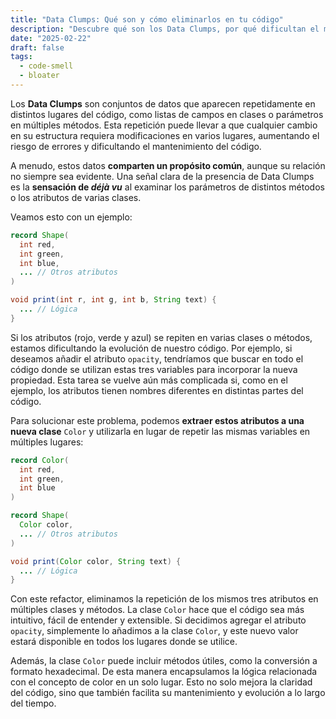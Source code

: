 ```yaml
---
title: "Data Clumps: Qué son y cómo eliminarlos en tu código"
description: "Descubre qué son los Data Clumps, por qué dificultan el mantenimiento del código y aprende a eliminarlos con ejemplos prácticos y refactorización efectiva."
date: "2025-02-22"
draft: false
tags:
  - code-smell
  - bloater
---
```


Los **Data Clumps** son conjuntos de datos que aparecen repetidamente en distintos lugares del código, como listas de campos en clases o parámetros en múltiples métodos. Esta repetición puede llevar a que cualquier cambio en su estructura requiera modificaciones en varios lugares, aumentando el riesgo de errores y dificultando el mantenimiento del código.

A menudo, estos datos **comparten un propósito común**, aunque su relación no siempre sea evidente. Una señal clara de la presencia de Data Clumps es la **sensación de _déjà vu_** al examinar los parámetros de distintos métodos o los atributos de varias clases.

Veamos esto con un ejemplo:

```java
record Shape(
  int red,
  int green,
  int blue,
  ... // Otros atributos
)
```

```java
void print(int r, int g, int b, String text) {
  ... // Lógica
}
```

Si los atributos (rojo, verde y azul) se repiten en varias clases o métodos, estamos dificultando la evolución de nuestro código. Por ejemplo, si deseamos añadir el atributo `opacity`, tendríamos que buscar en todo el código donde se utilizan estas tres variables para incorporar la nueva propiedad. Esta tarea se vuelve aún más complicada si, como en el ejemplo, los atributos tienen nombres diferentes en distintas partes del código.

Para solucionar este problema, podemos **extraer estos atributos a una nueva clase** `Color`
y utilizarla en lugar de repetir las mismas variables en múltiples lugares:

```java
record Color(
  int red,
  int green,
  int blue
)
```

```java
record Shape(
  Color color,
  ... // Otros atributos
)
```

```java
void print(Color color, String text) {
  ... // Lógica
}
```

Con este refactor, eliminamos la repetición de los mismos tres atributos en múltiples clases y métodos. La clase `Color` hace que el código sea más intuitivo, fácil de entender y extensible. Si decidimos agregar el atributo `opacity`, simplemente lo añadimos a la clase `Color`, y este nuevo valor estará disponible en todos los lugares donde se utilice.

Además, la clase `Color` puede incluir métodos útiles, como la conversión a formato hexadecimal. De esta manera encapsulamos la lógica relacionada con el concepto de color en un solo lugar. Esto no solo mejora la claridad del código, sino que también facilita su mantenimiento y evolución a lo largo del tiempo.
